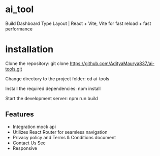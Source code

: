 # ai_tool
Build Dashboard Type Layout | React + Vite,
Vite for fast reload + fast performance

# installation
Clone the repository: git clone https://github.com/AdityaMaurya837/ai-tools.git

Change directory to the project folder: cd ai-tools

Install the required dependencies: npm install

Start the development server: npm run build

## Features
- Integration mock api
- Utilizes React Router for seamless navigation
- Privacy policy and Terms & Conditions document
- Contact Us Sec
- Responsive 


